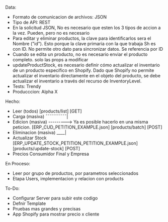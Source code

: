 Data:
- Formato de comunicacion de archivos: JSON
- Tipo de API: REST
- En la solicitud JSON, No es necesario que esten los 3 tipos de accion a la vez. Pueden, pero no es necesario
- Para editar y eliminar productos, la clave para identificarlos sera el Nombre ("id"). Esto porque la clave primaria con la que trabaja Sh es con ID. No permite otro dato para sincronizar datos. Se referencia por ID
- Cuando se edita un producto, no es necesario enviar el producto completo. solo las props a modificar 
- updateProductStock, es necesario definir cómo actualizar el inventario de un producto específico en Shopify. Dado que Shopify no permite actualizar el inventario directamente en el objeto del producto, se debe actualizar el inventario a través del recurso de InventoryLevel. 
- Tests: Trendy
- Producccion: Alpha X

Hecho: 
- Leer (todos) [products/list] [GET]
- Carga (masiva) ¯¯¯¯¯¯¯¯¯¯| 
- Edicion (masiva) --------->  Ya es posible hacerlo en una misma peticion. [ERP_CUD_PETITION_EXAMPLE.json] [products/batch] [POST] 
- Eliminacion (masiva) ____|
- Actualizar Stock [ERP_UPDATE_STOCK_PETITION_PETITION_EXAMPLE.json] [products/update-stock] [POST]
- Precios Consumidor Final y Empresa

En Proceso: 
- Leer por grupo de productos, por parametros seleccionados
- Etapa Users, implementacion y relacion con products

To-Do:
- Configurar Server para subir este codigo
- Defnir Template
- Pruebas mas grandes y precisas
- App Shopify para mostrar precio x cliente